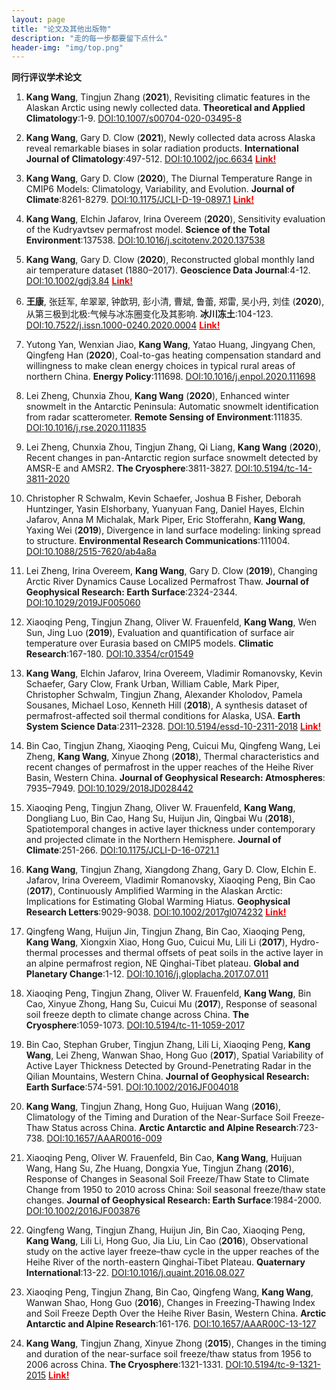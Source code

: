 ```yaml
---
layout: page 
title: "论文及其他出版物" 
description: "走的每一步都要留下点什么" 
header-img: "img/top.png" 
---
```


**同行评议学术论文**

1. **Kang Wang**, Tingjun Zhang
(**2021**),
Revisiting climatic features in the Alaskan Arctic using newly collected data.
**Theoretical and Applied Climatology**:1-9.
[DOI:10.1007/s00704-020-03495-8](https://doi.org/10.1007/s00704-020-03495-8)

1. **Kang Wang**, Gary D. Clow
(**2021**),
Newly collected data across Alaska reveal remarkable biases in solar radiation products.
**International Journal of Climatology**:497-512.
[DOI:10.1002/joc.6634](https://doi.org/10.1002/joc.6634)
[<span style="color:red">**Link!**</span>](https://cryoecnu.github.io/blog/2021/02/15/Solar_Radiation_Alaska/)

1. **Kang Wang**, Gary D. Clow
(**2020**),
The Diurnal Temperature Range in CMIP6 Models: Climatology, Variability, and Evolution.
**Journal of Climate**:8261-8279.
[DOI:10.1175/JCLI-D-19-0897.1](https://doi.org/10.1175/JCLI-D-19-0897.1)
[<span style="color:red">**Link!**</span>](https://cryoecnu.github.io/blog/2021/02/05/CMIP6_DTR/)

1. **Kang Wang**, Elchin Jafarov, Irina Overeem
(**2020**),
Sensitivity evaluation of the Kudryavtsev permafrost model.
**Science of the Total Environment**:137538.
[DOI:10.1016/j.scitotenv.2020.137538](https://doi.org/10.1016/j.scitotenv.2020.137538)

1. **Kang Wang**, Gary D. Clow
(**2020**),
Reconstructed global monthly land air temperature dataset (1880–2017).
**Geoscience Data Journal**:4-12.
[DOI:10.1002/gdj3.84](https://doi.org/10.1002/gdj3.84)
[<span style="color:red">**Link!**</span>](https://cryoecnu.github.io/blog/2020/09/10/DINEOF_Land_Air_Temp_Data/)

1. **王康**, 张廷军, 牟翠翠, 钟歆玥, 彭小清, 曹斌, 鲁蕾, 郑雷, 吴小丹, 刘佳
(**2020**),
从第三极到北极:气候与冰冻圈变化及其影响.
**冰川冻土**:104-123.
[DOI:10.7522/j.issn.1000-0240.2020.0004](http://www.bcdt.ac.cn/CN/10.7522/j.issn.1000-0240.2020.0004)
[<span style="color:red">**Link!**</span>](https://cryoecnu.github.io/blog/2021/01/05/%E7%AC%AC%E4%B8%89%E6%9E%81%E5%88%B0%E5%8C%97%E6%9E%81%E7%BB%BC%E8%BF%B0/)

1. Yutong Yan, Wenxian Jiao, **Kang Wang**, Yatao Huang, Jingyang Chen, Qingfeng Han
(**2020**),
Coal-to-gas heating compensation standard and willingness to make clean energy choices in typical rural areas of northern China.
**Energy Policy**:111698.
[DOI:10.1016/j.enpol.2020.111698](https://doi.org/10.1016/j.enpol.2020.111698)

1. Lei Zheng, Chunxia Zhou, **Kang Wang**
(**2020**),
Enhanced winter snowmelt in the Antarctic Peninsula: Automatic snowmelt identification from radar scatterometer.
**Remote Sensing of Environment**:111835.
[DOI:10.1016/j.rse.2020.111835](https://doi.org/10.1016/j.rse.2020.111835)

1. Lei Zheng, Chunxia Zhou, Tingjun Zhang, Qi Liang, **Kang Wang**
(**2020**),
Recent changes in pan-Antarctic region surface snowmelt detected by AMSR-E and AMSR2.
**The Cryosphere**:3811-3827.
[DOI:10.5194/tc-14-3811-2020](https://doi.org/10.5194/tc-14-3811-2020)

1. Christopher R Schwalm, Kevin Schaefer, Joshua B Fisher, Deborah Huntzinger, Yasin Elshorbany, Yuanyuan Fang, Daniel Hayes, Elchin Jafarov, Anna M Michalak, Mark Piper, Eric Stofferahn, **Kang Wang**, Yaxing Wei
(**2019**),
Divergence in land surface modeling: linking spread to structure.
**Environmental Research Communications**:111004.
[DOI:10.1088/2515-7620/ab4a8a](https://doi.org/10.1088/2515-7620/ab4a8a)

1. Lei Zheng, Irina Overeem, **Kang Wang**, Gary D. Clow
(**2019**),
Changing Arctic River Dynamics Cause Localized Permafrost Thaw.
**Journal of Geophysical Research: Earth Surface**:2324-2344.
[DOI:10.1029/2019JF005060](https://doi.org/10.1029/2019JF005060)

1. Xiaoqing Peng, Tingjun Zhang, Oliver W. Frauenfeld, **Kang Wang**, Wen Sun, Jing Luo
(**2019**),
Evaluation and quantification of surface air temperature over Eurasia based on CMIP5 models.
**Climatic Research**:167-180.
[DOI:10.3354/cr01549](https://doi.org/10.3354/cr01549)

1. **Kang Wang**, Elchin Jafarov, Irina Overeem, Vladimir Romanovsky, Kevin Schaefer, Gary Clow, Frank Urban, William Cable, Mark Piper, Christopher Schwalm, Tingjun Zhang, Alexander Kholodov, Pamela Sousanes, Michael Loso, Kenneth Hill
(**2018**),
A synthesis dataset of permafrost-affected soil thermal conditions for Alaska, USA.
**Earth System Science Data**:2311–2328.
[DOI:10.5194/essd-10-2311-2018](https://doi.org/10.5194/essd-10-2311-2018) [<span style="color:red">**Link!**</span>](https://cryoecnu.github.io/blog/2019/07/30/Permafrost_Dataset_Alaska/)

1. Bin Cao, Tingjun Zhang, Xiaoqing Peng, Cuicui Mu, Qingfeng Wang, Lei Zheng, **Kang Wang**, Xinyue Zhong
(**2018**),
Thermal characteristics and recent changes of permafrost in the upper reaches of the Heihe River Basin, Western China. 
**Journal of Geophysical Research: Atmospheres**: 7935–7949.
[DOI:10.1029/2018JD028442](https://doi.org/10.1029/2018JD028442)

1. Xiaoqing Peng, Tingjun Zhang, Oliver W. Frauenfeld, **Kang Wang**, Dongliang Luo, Bin Cao, Hang Su, Huijun Jin, Qingbai Wu
(**2018**),
Spatiotemporal changes in active layer thickness under contemporary and projected climate in the Northern Hemisphere. 
**Journal of Climate**:251-266.
[DOI:10.1175/JCLI-D-16-0721.1](https://doi.org/10.1175/JCLI-D-16-0721.1)

1. **Kang Wang**, Tingjun Zhang, Xiangdong Zhang, Gary D. Clow, Elchin E. Jafarov, Irina Overeem, Vladimir Romanovsky, Xiaoqing Peng, Bin Cao
(**2017**), 
Continuously Amplified Warming in the Alaskan Arctic: Implications for Estimating Global Warming Hiatus. 
**Geophysical Research Letters**:9029-9038.
[DOI:10.1002/2017gl074232](https://doi.org/10.1002/2017gl074232) [<span style="color:red">**Link!**</span>](https://cryoecnu.github.io/blog/2017/10/30/Continuously_Amplified_Warming_Alaskan_Arctic/)

1. Qingfeng Wang, Huijun Jin, Tingjun Zhang, Bin Cao, Xiaoqing Peng, **Kang Wang**, Xiongxin Xiao, Hong Guo, Cuicui Mu, Lili Li
(**2017**),
Hydro-thermal processes and thermal offsets of peat soils in the active layer in an alpine permafrost region, NE Qinghai-Tibet plateau. 
**Global and Planetary Change**:1-12.
[DOI:10.1016/j.gloplacha.2017.07.011](https://doi.org/10.1016/j.gloplacha.2017.07.011)

1. Xiaoqing Peng, Tingjun Zhang, Oliver W. Frauenfeld, **Kang Wang**, Bin Cao, Xinyue Zhong, Hang Su, Cuicui Mu
(**2017**),
Response of seasonal soil freeze depth to climate change across China. 
**The Cryosphere**:1059-1073.
[DOI:10.5194/tc-11-1059-2017](https://doi.org/10.5194/tc-11-1059-2017)

1. Bin Cao, Stephan Gruber, Tingjun Zhang, Lili Li, Xiaoqing Peng, **Kang Wang**, Lei Zheng, Wanwan Shao, Hong Guo
(**2017**),
Spatial Variability of Active Layer Thickness Detected by Ground-Penetrating Radar in the Qilian Mountains, Western China. 
**Journal of Geophysical Research: Earth Surface**:574-591.
[DOI:10.1002/2016JF004018](https://doi.org/10.1002/2016JF004018)

1. **Kang Wang**, Tingjun Zhang, Hong Guo, Huijuan Wang
(**2016**),
Climatology of the Timing and Duration of the Near-Surface Soil Freeze-Thaw Status across China. 
**Arctic Antarctic and Alpine Research**:723-738.
[DOI:10.1657/AAAR0016-009](https://doi.org/10.1657/AAAR0016-009)

1. Xiaoqing Peng, Oliver W. Frauenfeld, Bin Cao, **Kang Wang**, Huijuan Wang, Hang Su, Zhe Huang, Dongxia Yue, Tingjun Zhang
(**2016**),
Response of Changes in Seasonal Soil Freeze/Thaw State to Climate Change from 1950 to 2010 across China: Soil seasonal freeze/thaw state changes. 
**Journal of Geophysical Research: Earth Surface**:1984-2000.
[DOI:10.1002/2016JF003876](https://doi.org/10.1002/2016JF003876) 

1. Qingfeng Wang, Tingjun Zhang, Huijun Jin, Bin Cao, Xiaoqing Peng, **Kang Wang**, Lili Li, Hong Guo, Jia Liu, Lin Cao
(**2016**),
Observational study on the active layer freeze–thaw cycle in the upper reaches of the Heihe River of the north-eastern Qinghai-Tibet Plateau. 
**Quaternary International**:13-22.
[DOI:10.1016/j.quaint.2016.08.027](https://doi.org/10.1016/j.quaint.2016.08.027)

1. Xiaoqing Peng, Tingjun Zhang, Bin Cao, Qingfeng Wang, **Kang Wang**, Wanwan Shao, Hong Guo
(**2016**),
Changes in Freezing-Thawing Index and Soil Freeze Depth Over the Heihe River Basin, Western China. 
**Arctic Antarctic and Alpine Research**:161-176.
[DOI:10.1657/AAAR00C-13-127](https://doi.org/10.1657/AAAR00C-13-127)

1. **Kang Wang**, Tingjun Zhang, Xinyue Zhong
(**2015**),
Changes in the timing and duration of the near-surface soil freeze/thaw status from 1956 to 2006 across China. 
**The Cryosphere**:1321-1331.
[DOI:10.5194/tc-9-1321-2015](https://doi.org/10.5194/tc-9-1321-2015) [<span style="color:red">**Link!**</span>](https://cryoecnu.github.io/blog/2021/02/13/Freeze_Thaw_Changes_China/)

